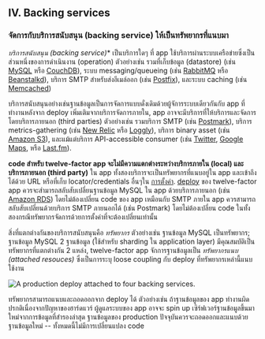 ## IV. Backing services

### จัดการกับบริการสนับสนุน (backing service) ให้เป็นทรัพยากรที่แนบมา

*บริการสนับสนุน (backing service)** เป็นบริการใดๆ ที่ app ใช้บริการผ่านระบบเครือข่ายซึ่งเป็นส่วนหนึ่งของการดำเนินงาน (operation) ตัวอย่างเช่น รวมที่เก็บข้อมูล (datastore) (เช่น [MySQL](http://dev.mysql.com/) หรือ [CouchDB](http://couchdb.apache.org/)), ระบบ messaging/queueing (เช่น [RabbitMQ](http://www.rabbitmq.com/) หรือ [Beanstalkd](https://beanstalkd.github.io)), บริการ SMTP สำหรับส่งอีเมล์ออก (เช่น [Postfix](http://www.postfix.org/)), และระบบ caching (เช่น [Memcached](http://memcached.org/))

บริการสนับสนุนอย่างเช่นฐานข้อมูลเป็นการจัดการแบบดั่งเดิมด้วยผู้จัการระบบเดียวกันกับ app ที่ทำงานหลังจาก deploy เพิ่มเติมจากบริการจัดการภายใน, app อาจจะมีบริการที่ให้บริการและจัดการโดยบริการภายนอก (third parties) ตัวอย่างเช่น รวมบริการ SMTP (เช่น [Postmark](http://postmarkapp.com/)), บริการ metrics-gathering (เช่น [New Relic](http://newrelic.com/) หรือ [Loggly](http://www.loggly.com/)), บริการ binary asset (เช่น [Amazon S3](http://aws.amazon.com/s3/)), และแม้แต่บริการ API-accessible consumer (เช่น [Twitter](http://dev.twitter.com/), [Google Maps](https://developers.google.com/maps/), หรือ [Last.fm](http://www.last.fm/api)).

**code สำหรับ twelve-factor app จะไม่มีความแตกต่างระหว่างบริการภายใน (local) และบริการภายนอก (third party)** ใน app ทั้งสองบริการจะเป็นทรัพยากรที่แนบอยู่ใน app และเข้าถึงได้ด้วย URL หรือที่เก็บ locator/credentials อื่นๆใน [การตั้งค่า](./config). [deploy](./codebase) ของ twelve-factor app ควรจะส่ามารถสลับสับเปลี่ยนฐานข้อมูล MySQL ใน app ด้วยบริการภายนอก (เช่น [Amazon RDS](http://aws.amazon.com/rds/)) โดยไม่ต้องเปลี่ยน code ของ app เหมือนกับ SMTP ภายใน app ควรสามารถสลับสับเปลี่ยนด้วยบริการ SMTP ภายนอกได้ (เช่น Postmark) โดยไม่ต้องเปลี่ยน code ในทั้งสองกรณีทรัพยากรจัดการด้วยการตั้งค่าที่จะต้องเปลี่ยนเท่านั้น

สิ่งที่แตกต่างกันของบริการสนับสนุนคือ *ทรัพยากร* ตัวอย่างเช่น ฐานข้อมูล MySQL เป็นทรัพยากร; ฐานข้อมูล MySQL 2 ฐานข้อมูล (ใช้สำหรับ sharding ใน application layer) มีคุณสมบัติเป็นทรัพยากรที่แตกต่างกัน 2 แหล่ง, twelve-factor app จักการฐานข้อมูลเป็น *ทรัพยากรแนบ (attached resouces)* ซึ่งเป็นการระบุ loose coupling กับ deploy ที่ทรัพยากรเหล่านี้แนบใช้งาน

<img src="/images/attached-resources.png" class="full" alt="A production deploy attached to four backing services." />

ทรัพยากรสามารถแนบและถอดออกจาก deploy ได้ ตัวอย่างเช่น ถ้าฐานข้อมูลของ app ทำงานผิดปรกติเนื่องจากปัญหาของฮาร์ดแวร์ ผู้ดูแลระบบของ app อาจจะ spin up เซิร์ฟเวอร์ฐานข้อมูลขึ้นมาใหม่จากการข้อมูลที่สำรองล่าสุด ฐานข้อมูลของ production ปัจจุบันควรจะถอดออกและแนบด้วยฐานข้อมูลใหม่ -- ทั้งหมดนี้ไม่มีการเปลี่ยนแปลง code
